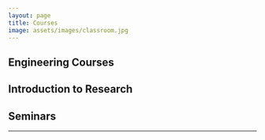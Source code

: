 ```yaml
---
layout: page
title: Courses
image: assets/images/classroom.jpg
---
```

## Engineering Courses

## Introduction to Research

## Seminars

------
